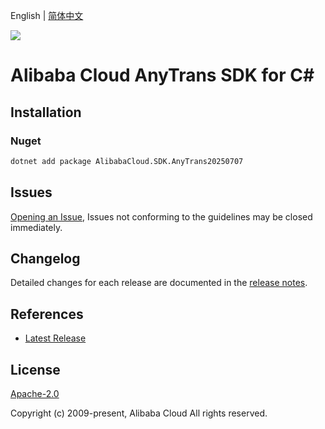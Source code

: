 English | [简体中文](README-CN.md)

![](https://aliyunsdk-pages.alicdn.com/icons/AlibabaCloud.svg)

# Alibaba Cloud AnyTrans SDK for C#

## Installation

### Nuget

```bash
dotnet add package AlibabaCloud.SDK.AnyTrans20250707
```

## Issues

[Opening an Issue](https://github.com/aliyun/alibabacloud-csharp-sdk/issues/new), Issues not conforming to the guidelines may be closed immediately.

## Changelog

Detailed changes for each release are documented in the [release notes](./ChangeLog.md).

## References

* [Latest Release](https://github.com/aliyun/alibabacloud-csharp-sdk/)

## License

[Apache-2.0](http://www.apache.org/licenses/LICENSE-2.0)

Copyright (c) 2009-present, Alibaba Cloud All rights reserved.
